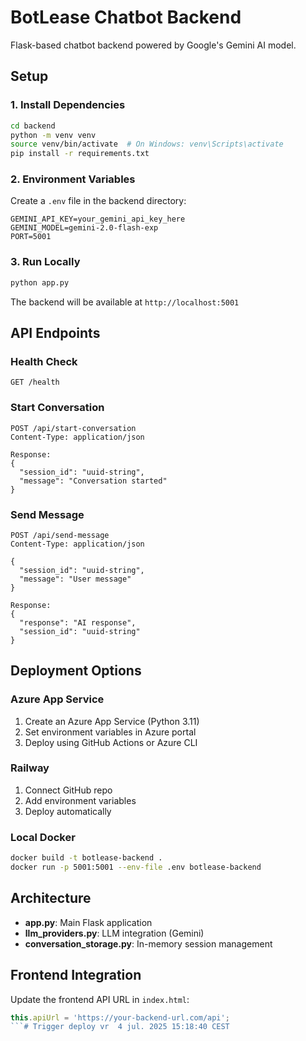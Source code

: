 # BotLease Chatbot Backend

Flask-based chatbot backend powered by Google's Gemini AI model.

## Setup

### 1. Install Dependencies
```bash
cd backend
python -m venv venv
source venv/bin/activate  # On Windows: venv\Scripts\activate
pip install -r requirements.txt
```

### 2. Environment Variables
Create a `.env` file in the backend directory:
```
GEMINI_API_KEY=your_gemini_api_key_here
GEMINI_MODEL=gemini-2.0-flash-exp
PORT=5001
```

### 3. Run Locally
```bash
python app.py
```

The backend will be available at `http://localhost:5001`

## API Endpoints

### Health Check
```
GET /health
```

### Start Conversation
```
POST /api/start-conversation
Content-Type: application/json

Response:
{
  "session_id": "uuid-string",
  "message": "Conversation started"
}
```

### Send Message
```
POST /api/send-message
Content-Type: application/json

{
  "session_id": "uuid-string",
  "message": "User message"
}

Response:
{
  "response": "AI response",
  "session_id": "uuid-string"
}
```

## Deployment Options

### Azure App Service
1. Create an Azure App Service (Python 3.11)
2. Set environment variables in Azure portal
3. Deploy using GitHub Actions or Azure CLI

### Railway
1. Connect GitHub repo
2. Add environment variables
3. Deploy automatically

### Local Docker
```bash
docker build -t botlease-backend .
docker run -p 5001:5001 --env-file .env botlease-backend
```

## Architecture

- **app.py**: Main Flask application
- **llm_providers.py**: LLM integration (Gemini)
- **conversation_storage.py**: In-memory session management

## Frontend Integration

Update the frontend API URL in `index.html`:
```javascript
this.apiUrl = 'https://your-backend-url.com/api';
```# Trigger deploy vr  4 jul. 2025 15:18:40 CEST

